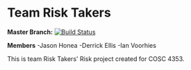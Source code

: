 Team Risk Takers
====================

**Master Branch:** [![Build Status](https://travis-ci.org/jdhonea/Risk.svg?branch=master)](https://travis-ci.org/jdhonea/Risk)

**Members**
-Jason Honea
-Derrick Ellis
-Ian Voorhies

This is team Risk Takers' Risk project created for COSC 4353.
